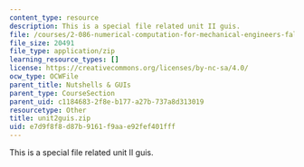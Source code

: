 ```yaml
---
content_type: resource
description: This is a special file related unit II guis.
file: /courses/2-086-numerical-computation-for-mechanical-engineers-fall-2014/e7d9f8f8d87b9161f9aae92fef401fff_unit2guis.zip
file_size: 20491
file_type: application/zip
learning_resource_types: []
license: https://creativecommons.org/licenses/by-nc-sa/4.0/
ocw_type: OCWFile
parent_title: Nutshells & GUIs
parent_type: CourseSection
parent_uid: c1184683-2f8e-b177-a27b-737a8d313019
resourcetype: Other
title: unit2guis.zip
uid: e7d9f8f8-d87b-9161-f9aa-e92fef401fff
---
```

This is a special file related unit II guis.